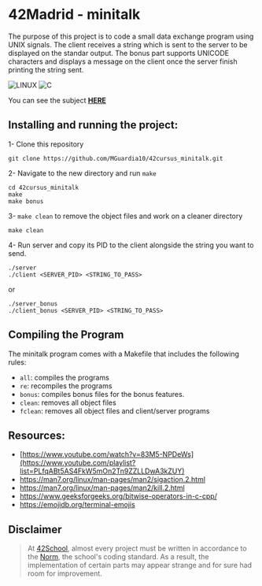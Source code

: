 # 42Madrid - minitalk
The purpose of this project is to code a small data exchange program using UNIX signals. The client receives a string which is sent to the server to be displayed on the standar output. The bonus part supports UNICODE characters and displays a message on the client once the server finish printing the string sent.

![LINUX](https://img.shields.io/badge/Linux-a?style=for-the-badge&logo=linux&color=grey)
![C](https://img.shields.io/badge/C-a?style=for-the-badge&logo=C&color=grey)

You can see the subject [**HERE**](https://github.com/MGuardia10/42cursus/blob/main/subjects/en/minitalk_subject_en.pdf)

## Installing and running the project:

1- Clone this repository
	
	git clone https://github.com/MGuardia10/42cursus_minitalk.git
2- Navigate to the new directory and run `make`
	
	cd 42cursus_minitalk
   	make
    make bonus
3- `make clean` to remove the object files and work on a cleaner directory

	make clean
4- Run server and copy its PID to the client alongside the string you want to send.

	./server
	./client <SERVER_PID> <STRING_TO_PASS>
or

    ./server_bonus
    ./client_bonus <SERVER_PID> <STRING_TO_PASS>

## Compiling the Program
The minitalk program comes with a Makefile that includes the following rules:

- `all`: compiles the programs
- `re`: recompiles the programs
- `bonus`: compiles bonus files for the bonus features.
- `clean`: removes all object files
- `fclean`: removes all object files and client/server programs

## Resources:  
- [https://www.youtube.com/watch?v=83M5-NPDeWs](https://www.youtube.com/playlist?list=PLfqABt5AS4FkW5mOn2Tn9ZZLLDwA3kZUY)
- https://man7.org/linux/man-pages/man2/sigaction.2.html
- https://man7.org/linux/man-pages/man2/kill.2.html
- https://www.geeksforgeeks.org/bitwise-operators-in-c-cpp/
- https://emojidb.org/terminal-emojis

## Disclaimer
> At [42School](https://en.wikipedia.org/wiki/42_(school)), almost every project must be written in accordance to the [Norm](https://github.com/MGuardia10/42cursus/blob/main/subjects/en/norm_en.pdf), the school's coding standard. As a result, the implementation of certain parts may appear strange and for sure had room for improvement.
